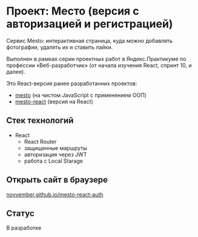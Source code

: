 # Проект: Место (версия с авторизацией и регистрацией)
Сервис Mesto: интерактивная страница, куда можно добавлять фотографии, удалять их и ставить лайки.

Выполнен в рамках серии проектных работ в Яндекс.Практикуме по профессии «Веб-разработчик» (от начала изучения React, спринт 10, и далее).

Это React-версия ранее разработанних проектов:
- [mesto](https://github.com/novvember/mesto) (на чистом JavaScript с применением ООП)
- [mesto-react](https://github.com/novvember/mesto-react) (версия на React)

## Стек технологий
* React
  - React Router
  - защищенные маршруты
  - авторизация через JWT
  - работа с Local Starage

## Открыть сайт в браузере
[novvember.github.io/mesto-react-auth](https://novvember.github.io/mesto-react-auth/)


## Статус
В разработке
